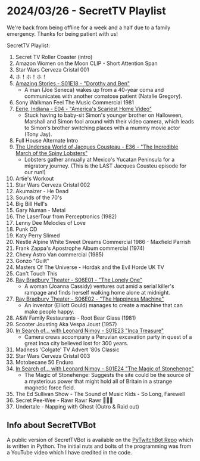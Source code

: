 # 2024/03/26 - SecretTV Playlist

We're back from being offline for a week and a half due to a family emergency.  Thanks for being patient with us!

SecretTV Playlist:
1. Secret TV Roller Coaster (intro)
2. Amazon Women on the Moon CLIP - Short Attention Span
3. Star Wars Cerveza Cristal 001
4. ホ！ホ！ホ！
5. [Amazing Stories - S01E18 - "Dorothy and Ben"](https://en.wikipedia.org/wiki/Amazing_Stories_(1985_TV_series)#Season_1_(1985%E2%80%9386))
   -  A man (Joe Seneca) wakes up from a 40-year coma and communicates with another comatose patient (Natalie Gregory).
6. Sony Walkman Feel The Music Commercial 1981
7. [Eerie, Indiana - E04 - "America's Scariest Home Video"](https://en.wikipedia.org/wiki/Eerie%2C_Indiana#Episodes)
   - Stuck having to baby-sit Simon's younger brother on Halloween, Marshall and Simon fool around with their video camera, which leads to Simon's brother switching places with a mummy movie actor (Tony Jay).
8. Full House Alternate Intro
9. [The Undersea World of Jacques Cousteau - E36 - "The Incredible March of the Spiny Lobsters"](https://en.wikipedia.org/wiki/The_Undersea_World_of_Jacques_Cousteau)
   - Lobsters gather annually at Mexico's Yucatan Peninsula for a migratory journey. (This is the LAST Jacques Cousteu episode for our run!)
10. Artie's Workout
11. Star Wars Cerveza Cristal 002
12. Akumaizer - He Dead
13. Sounds of the 70's
14. Big Bill Hell's
15. Gary Numan - Metal
16. The LaserTour from Perceptronics (1982)
17. Lenny Dee Melodies of Love
18. Punk CD
19. Katy Perry Slimed
20. Nestlé Alpine White Sweet Dreams Commercial 1986 - Maxfield Parrish
21. Frank Zappa's Apostrophe Album commercial (1974)
22. Chevy Astro Van commercial (1985)
23. Gonzo "Guilt"
24. Masters Of The Universe - Hordak and the Evil Horde UK TV
25. Can't Touch This
26. [Ray Bradbury Theater - S06E01 - "The Lonely One"](https://en.wikipedia.org/wiki/List_of_Ray_Bradbury_Theater_episodes#Season_6_(1992))
    - A woman (Joanna Cassidy) ventures out amid a serial killer's rampage and finds herself walking home alone at midnight.
27. [Ray Bradbury Theater - S06E02 - "The Happiness Machine"](https://en.wikipedia.org/wiki/List_of_Ray_Bradbury_Theater_episodes#Season_6_(1992))
    - An inventor (Elliott Gould) manages to create a machine that can make people happy.
28. A&W Family Restaurants - Root Bear Glass (1981)
29. Scooter Jousting Aka Vespa Joust (1957)
30. [In Search of... with Leonard Nimoy - S01E23 "Inca Treasure"](https://en.wikipedia.org/wiki/In_Search_of..._(TV_series)#Season_1_(1977))
    - Camera crews accompany a Peruvian excavation party in quest of a great Inca city believed lost for 300 years.
31. Madness 'Colgate' TV Advert '80s Classic
32. Star Wars Cerveza Cristal 003
33. Motobecane 50 Enduro
34. [In Search of... with Leonard Nimoy - S01E24 "The Magic of Stonehenge"](https://en.wikipedia.org/wiki/In_Search_of..._(TV_series)#Season_1_(1977))
    - The Magic of Stonehenge: Suggests the site could be the source of a mysterious power that might hold all of Britain in a strange magnetic force field.
35. The Ed Sullivan Show - The Sound of Music Kids - So Long, Farewell
36. Secret Pee-Wee - Rawr Rawr Rawr 🐊🐊🐊
37. Undertale - Napping with Ghost (Outro & Raid out)


## Info about SecretTVBot

A public version of SecretTVBot is available on the [PyTwitchBot Repo](https://github.com/awbored/PyTwitchBot) which is written in Python.  The initial nuts and bolts of the programming was from a YouTube video which I have credited in the code.
